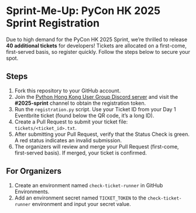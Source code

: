 # Sprint-Me-Up: PyCon HK 2025 Sprint Registration

Due to high demand for the PyCon HK 2025 Sprint, we’re thrilled to release **40 additional tickets** for developers! Tickets are allocated on a first-come, first-served basis, so register quickly. Follow the steps below to secure your spot.

## Steps

1. Fork this repository to your GitHub account.
2. Join the [Python Hong Kong User Group Discord server](https://bit.ly/pyconhk) and visit the **#2025-sprint** channel to obtain the registration token.
3. Run the `registration.py` script. Use your Ticket ID from your Day 1 Eventbrite ticket (found below the QR code, it’s a long ID).
4. Create a Pull Request to submit your ticket file: `tickets/<ticket_id>.txt`.
5. After submitting your Pull Request, verify that the Status Check is green. A red status indicates an invalid submission.
6. The organizers will review and merge your Pull Request (first-come, first-served basis). If merged, your ticket is confirmed.


## For Organizers

1. Create an environment named `check-ticket-runner` in GitHub Environments.
2. Add an environment secret named `TICKET_TOKEN` to the `check-ticket-runner` environment and input your secret value.